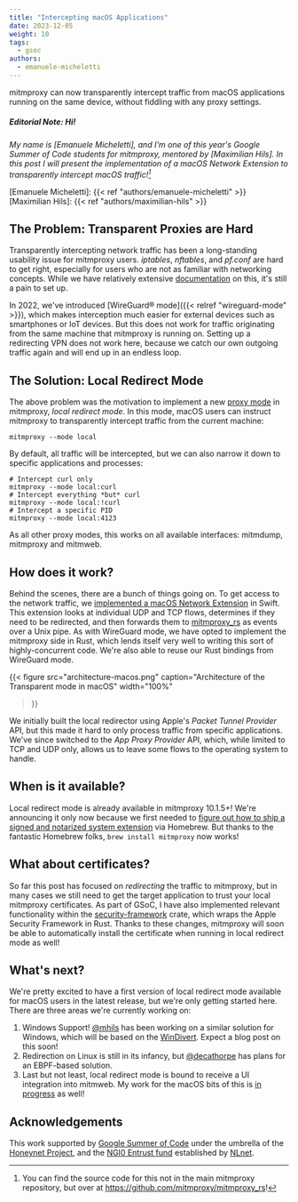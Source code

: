 ```yaml
---
title: "Intercepting macOS Applications"
date: 2023-12-05
weight: 10
tags:
  - gsoc
authors:
  - emanuele-micheletti
---
```


mitmproxy can now transparently intercept traffic from macOS applications running on the same device, 
without fiddling with any proxy settings.

<!--more-->

##### *Editorial Note: Hi!*

*My name is [Emanuele Micheletti], and I'm one of this year's Google Summer of Code students for mitmproxy, 
mentored by [Maximilian Hils]. In this post I will present the implementation of a macOS Network Extension 
to transparently intercept macOS traffic![^source]*

[Emanuele Micheletti]: {{< ref "authors/emanuele-micheletti" >}}
[Maximilian Hils]:  {{< ref "authors/maximilian-hils" >}}
[^source]: You can find the source code for this not in the main mitmproxy repository, but over at https://github.com/mitmproxy/mitmproxy_rs!

## The Problem: Transparent Proxies are Hard

Transparently intercepting network traffic has been a long-standing usability issue for mitmproxy users. 
_iptables_, _nftables_, and _pf.conf_ are hard to get right, especially for users who are not as familiar with networking concepts.
While we have relatively extensive [documentation](https://docs.mitmproxy.org/stable/howto-transparent/) on this,
it's still a pain to set up.

In 2022, we've introduced [WireGuard® mode]({{< relref "wireguard-mode" >}}), which makes interception 
much easier for external devices such as smartphones or IoT devices.
But this does not work for traffic originating from the same machine that mitmproxy is running on.
Setting up a redirecting VPN does not work here, because we catch our own outgoing traffic again and will end up in an endless loop.

## The Solution: Local Redirect Mode

The above problem was the motivation to implement a new [proxy mode](https://docs.mitmproxy.org/stable/concepts-modes/) in mitmproxy, 
_local redirect mode_. In this mode, macOS users can instruct mitmproxy to transparently intercept traffic from the current machine:

```shell
mitmproxy --mode local
```

By default, all traffic will be intercepted, but we can also narrow it down to specific applications and processes:

```shell
# Intercept curl only
mitmproxy --mode local:curl
# Intercept everything *but* curl
mitmproxy --mode local:!curl
# Intercept a specific PID
mitmproxy --mode local:4123
```

As all other proxy modes, this works on all available interfaces: mitmdump, mitmproxy and mitmweb.


## How does it work?

Behind the scenes, there are a bunch of things going on. To get access to the network traffic, 
we [implemented a macOS Network Extension](https://github.com/mitmproxy/mitmproxy_rs/tree/0.4.1/mitmproxy-macos/redirector)
in Swift.
This extension looks at individual UDP and TCP flows, determines if they need to be redirected, and then forwards
them to [mitmproxy_rs](https://github.com/mitmproxy/mitmproxy_rs) as events over a Unix pipe. 
As with WireGuard mode, we have opted to implement the mitmproxy side in Rust, which lends itself very well
to writing this sort of highly-concurrent code. We're also able to reuse our Rust bindings from WireGuard mode.

{{<
figure src="architecture-macos.png"
caption="Architecture of the Transparent mode in macOS"
width="100%"
>}}

We initially built the local redirector using Apple's _Packet Tunnel Provider_ API, but this made
it hard to only process traffic from specific applications. We've since switched to the _App Proxy Provider_ API,
which, while limited to TCP and UDP only, allows us to leave some flows to the operating system to handle.


## When is it available?

Local redirect mode is already available in mitmproxy 10.1.5+!
We're announcing it only now because we first needed to [figure out how to ship
a signed and notarized system extension](https://github.com/Homebrew/homebrew-core/pull/145547#issuecomment-1732616565) 
via Homebrew. But thanks to the fantastic Homebrew folks, 
`brew install mitmproxy` now works!

## What about certificates?

So far this post has focused on _redirecting_ the traffic to mitmproxy, but in many cases we still need to get the 
target application to trust your local mitmproxy certificates. As part of GSoC, I have also implemented relevant functionality
within the [security-framework](https://github.com/x52dev/security-framework) crate, which wraps the 
Apple Security Framework in Rust. Thanks to these changes, mitmproxy will soon be able to automatically install the
certificate when running in local redirect mode as well!

## What's next?

We're pretty excited to have a first version of local redirect mode available for macOS users in the latest release, 
but we're only getting started here. There are three areas we're currently working on:

1. Windows Support! [@mhils](https://github.com/mhils) has been working on a similar solution for Windows, 
   which will be based on the [WinDivert](https://reqrypt.org/windivert.html). Expect a blog post on this soon!
2. Redirection on Linux is still in its infancy, but [@decathorpe](https://github.com/decathorpe) has plans for an EBPF-based 
   solution.
3. Last but not least, local redirect mode is bound to receive a UI integration into mitmweb.
   My work for the macOS bits of this is [in progress](https://github.com/mitmproxy/mitmproxy_rs/pull/118) as well!

## Acknowledgements

This work supported by [Google Summer of Code] under the umbrella of the [Honeynet&nbsp;Project], and the 
[NGI0 Entrust fund](https://nlnet.nl/entrust/) established by [NLnet](https://nlnet.nl/).

[Honeynet&nbsp;Project]: https://www.honeynet.org/
[Google Summer of Code]: https://summerofcode.withgoogle.com/
[NLnet]: https://nlnet.nl/